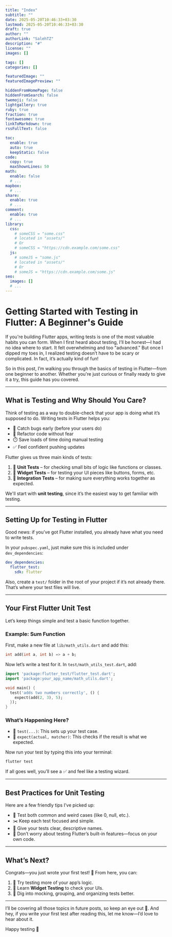 ```yaml
---
title: "Index"
subtitle: ""
date: 2025-05-20T10:46:33+03:30
lastmod: 2025-05-20T10:46:33+03:30
draft: true
author: ""
authorLink: "SalehTZ"
description: "#"
license: ""
images: []

tags: []
categories: []

featuredImage: ""
featuredImagePreview: ""

hiddenFromHomePage: false
hiddenFromSearch: false
twemoji: false
lightgallery: true
ruby: true
fraction: true
fontawesome: true
linkToMarkdown: true
rssFullText: false

toc:
  enable: true
  auto: true
  keepStatic: false
code:
  copy: true
  maxShownLines: 50
math:
  enable: false
  # ...
mapbox:
  # ...
share:
  enable: true
  # ...
comment:
  enable: true
  # ...
library:
  css:
    # someCSS = "some.css"
    # located in "assets/"
    # Or
    # someCSS = "https://cdn.example.com/some.css"
  js:
    # someJS = "some.js"
    # located in "assets/"
    # Or
    # someJS = "https://cdn.example.com/some.js"
seo:
  images: []
  # ...
---
```


<!--more-->
# Getting Started with Testing in Flutter: A Beginner's Guide

If you're building Flutter apps, writing tests is one of the most valuable habits you can form. When I first heard about testing, I’ll be honest—I had no idea where to start. It felt overwhelming and too "advanced." But once I dipped my toes in, I realized testing doesn’t have to be scary or complicated. In fact, it’s actually kind of fun!

So in this post, I’m walking you through the basics of testing in Flutter—from one beginner to another. Whether you're just curious or finally ready to give it a try, this guide has you covered.

---

## What is Testing and Why Should You Care?

Think of testing as a way to double-check that your app is doing what it’s supposed to do. Writing tests in Flutter helps you:

* 🐞 Catch bugs early (before your users do)
* 🔁 Refactor code without fear
* ⏱️ Save loads of time doing manual testing
* ✅ Feel confident pushing updates

Flutter gives us three main kinds of tests:

1. 🧪 **Unit Tests** – for checking small bits of logic like functions or classes.
2. 🧱 **Widget Tests** – for testing your UI pieces like buttons, forms, etc.
3. 🚀 **Integration Tests** – for making sure everything works together as expected.

We'll start with **unit testing**, since it’s the easiest way to get familiar with testing.

---

## Setting Up for Testing in Flutter

Good news: if you’ve got Flutter installed, you already have what you need to write tests.

In your `pubspec.yaml`, just make sure this is included under `dev_dependencies`:

```yaml
dev_dependencies:
  flutter_test:
    sdk: flutter
```

Also, create a `test/` folder in the root of your project if it’s not already there. That’s where your test files will live.

---

## Your First Flutter Unit Test

Let’s keep things simple and test a basic function together.

### Example: Sum Function

First, make a new file at `lib/math_utils.dart` and add this:

```dart
int add(int a, int b) => a + b;
```

Now let’s write a test for it. In `test/math_utils_test.dart`, add:

```dart
import 'package:flutter_test/flutter_test.dart';
import 'package:your_app_name/math_utils.dart';

void main() {
  test('adds two numbers correctly', () {
    expect(add(2, 3), 5);
  });
}
```

### What’s Happening Here?

* 🧪 `test(...)`: This sets up your test case.
* 🎯 `expect(actual, matcher)`: This checks if the result is what we expected.

Now run your test by typing this into your terminal:

```bash
flutter test
```

If all goes well, you’ll see a ✅ and feel like a testing wizard.

---

## Best Practices for Unit Testing

Here are a few friendly tips I’ve picked up:

* 🎯 Test both common and weird cases (like 0, null, etc.).
* ✂️ Keep each test focused and simple.
* 📝 Give your tests clear, descriptive names.
* 🚫 Don’t worry about testing Flutter’s built-in features—focus on your own code.

---

## What’s Next?

Congrats—you just wrote your first test! 🙌 From here, you can:

1. 🧠 Try testing more of your app’s logic.
2. 🧱 Learn **Widget Testing** to check your UIs.
3. 🧰 Dig into mocking, grouping, and organizing tests better.

---

I’ll be covering all those topics in future posts, so keep an eye out 👀. And hey, if you write your first test after reading this, let me know—I’d love to hear about it.

Happy testing 🧪
